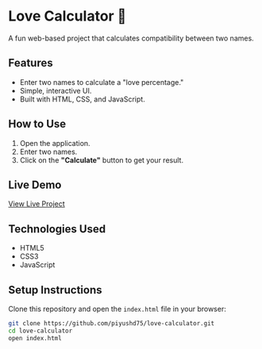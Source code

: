 # Love Calculator 💖

A fun web-based project that calculates compatibility between two names. 

## Features
- Enter two names to calculate a "love percentage."
- Simple, interactive UI.
- Built with HTML, CSS, and JavaScript.

## How to Use
1. Open the application.
2. Enter two names.
3. Click on the **"Calculate"** button to get your result.

## Live Demo
[View Live Project](https://piyushd75.github.io/love-calculator/)

## Technologies Used
- HTML5
- CSS3
- JavaScript

## Setup Instructions
Clone this repository and open the `index.html` file in your browser:
```bash
git clone https://github.com/piyushd75/love-calculator.git
cd love-calculator
open index.html
